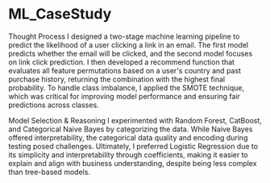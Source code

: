 # ML_CaseStudy

Thought Process
I designed a two-stage machine learning pipeline to predict the likelihood of a user clicking a link in an email. The first model predicts whether the email will be clicked, and the second model focuses on link click prediction. I then developed a recommend function that evaluates all feature permutations based on a user's country and past purchase history, returning the combination with the highest final probability. To handle class imbalance, I applied the SMOTE technique, which was critical for improving model performance and ensuring fair predictions across classes.

Model Selection & Reasoning
I experimented with Random Forest, CatBoost, and Categorical Naive Bayes by categorizing the data. While Naive Bayes offered interpretability, the categorical data quality and encoding during testing posed challenges. Ultimately, I preferred Logistic Regression due to its simplicity and interpretability through coefficients, making it easier to explain and align with business understanding, despite being less complex than tree-based models.
